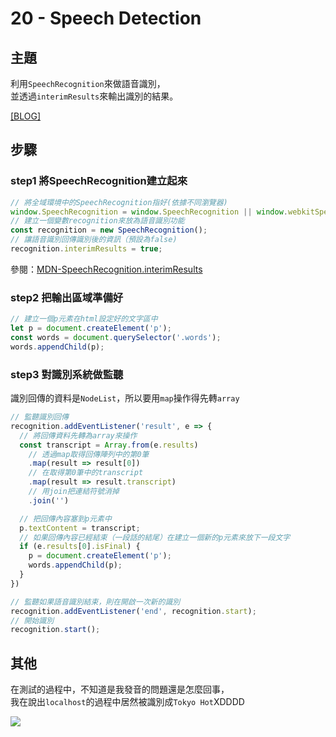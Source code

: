 # 20 - Speech Detection

## **主題**
利用`SpeechRecognition`來做語音識別，  
並透過`interimResults`來輸出識別的結果。

[[BLOG]](https://guahsu.io/2017/10/JavaScript30-20-Speech-Detection)

## **步驟**
### step1 將SpeechRecognition建立起來
```javascript
// 將全域環境中的SpeechRecognition指好(依據不同瀏覽器)
window.SpeechRecognition = window.SpeechRecognition || window.webkitSpeechRecognition;
// 建立一個變數recognition來放為語音識別功能
const recognition = new SpeechRecognition();
// 讓語音識別回傳識別後的資訊（預設為false)
recognition.interimResults = true;
```
參閱：[MDN-SpeechRecognition.interimResults](https://developer.mozilla.org/en-US/docs/Web/API/SpeechRecognition/interimResults)

### step2 把輸出區域準備好
```javascript
// 建立一個p元素在html設定好的文字區中
let p = document.createElement('p');
const words = document.querySelector('.words');
words.appendChild(p);
```

### step3 對識別系統做監聽
識別回傳的資料是`NodeList`，所以要用`map`操作得先轉`array`
```javascript
// 監聽識別回傳
recognition.addEventListener('result', e => {
  // 將回傳資料先轉為array來操作
  const transcript = Array.from(e.results)
    // 透過map取得回傳陣列中的第0筆
    .map(result => result[0])
    // 在取得第0筆中的transcript
    .map(result => result.transcript)
    // 用join把連結符號消掉
    .join('')

  // 把回傳內容塞到p元素中
  p.textContent = transcript;
  // 如果回傳內容已經結束（一段話的結尾）在建立一個新的p元素來放下一段文字
  if (e.results[0].isFinal) {
    p = document.createElement('p');
    words.appendChild(p);
  }
})

// 監聽如果語音識別結束，則在開啟一次新的識別
recognition.addEventListener('end', recognition.start);
// 開始識別
recognition.start();
```

## 其他
在測試的過程中，不知道是我發音的問題還是怎麼回事，  
我在說出`localhost`的過程中居然被識別成`Tokyo Hot`XDDDD  

![](https://guahsu.io/2017/10/JavaScript30-20-Speech-Detection/console.png)
